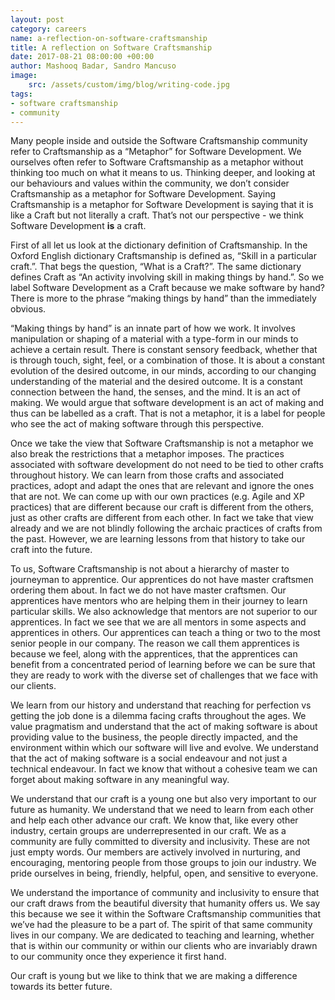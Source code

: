 ```yaml
---
layout: post
category: careers
name: a-reflection-on-software-craftsmanship
title: A reflection on Software Craftsmanship
date: 2017-08-21 08:00:00 +00:00
author: Mashooq Badar, Sandro Mancuso
image:
    src: /assets/custom/img/blog/writing-code.jpg
tags:
- software craftsmanship 
- community 
---
```


Many people inside and outside the Software Craftsmanship community refer to Craftsmanship as a “Metaphor” for Software Development. We ourselves often refer to Software Craftsmanship as a metaphor without thinking too much on what it means to us. Thinking deeper, and looking at our behaviours and values within the community, we don’t consider Craftsmanship as a metaphor for Software Development. Saying Craftsmanship is a metaphor for Software Development is saying that it is like a Craft but not literally a craft. That’s not our perspective - we think Software Development __is__ a craft.

First of all let us look at the dictionary definition of Craftsmanship. In the Oxford English dictionary Craftsmanship is defined as, “Skill in a particular craft.”. That begs the question, “What is a Craft?”. The same dictionary defines Craft as “An activity involving skill in making things by hand.”. So we label Software Development as a Craft because we make software by hand? There is more to the phrase “making things by hand” than the immediately obvious. 

“Making things by hand” is an innate part of how we work. It involves manipulation or shaping of a material with a type-form in our minds to achieve a certain result. There is constant sensory feedback, whether that is through touch, sight, feel, or a combination of those. It is about a constant evolution of the desired outcome, in our minds, according to our changing understanding of the material and the desired outcome. It is a constant connection between the hand, the senses, and the mind. It is an act of making. We would argue that software development is an act of making and thus can be labelled as a craft. That is not a metaphor, it is a label for people who see the act of making software through this perspective.

Once we take the view that Software Craftsmanship is not a metaphor we also break the restrictions that a metaphor imposes. The practices associated with software development do not need to be tied to other crafts throughout history. We can learn from those crafts and associated practices, adopt and adapt the ones that are relevant and ignore the ones that are not. We can come up with our own practices (e.g. Agile and XP practices) that are different because our craft is different from the others, just as other crafts are different from each other. In fact we take that view already and we are not blindly following the archaic practices of crafts from the past. However, we are learning lessons from that history to take our craft into the future.

To us, Software Craftsmanship is not about a hierarchy of master to journeyman to apprentice. Our apprentices do not have master craftsmen ordering them about. In fact we do not have master craftsmen. Our apprentices have mentors who are helping them in their journey to learn particular skills. We also acknowledge that mentors are not superior to our apprentices. In fact we see that we are all mentors in some aspects and apprentices in others. Our apprentices can teach a thing or two to the most senior people in our company. The reason we call them apprentices is because we feel, along with the apprentices, that the apprentices can benefit from a concentrated period of learning before we can be sure that they are ready to work with the diverse set of challenges that we face with our clients.

We learn from our history and understand that reaching for perfection vs getting the job done is a dilemma facing crafts throughout the ages. We value pragmatism and understand that the act of making software is about providing value to the business, the people directly impacted, and the environment within which our software will live and evolve. We understand that the act of making software is a social endeavour and not just a technical endeavour. In fact we know that without a cohesive team we can forget about making software in any meaningful way.

We understand that our craft is a young one but also very important to our future as humanity. We understand that we need to learn from each other and help each other advance our craft. We know that, like every other industry, certain groups are underrepresented in our craft. We as a community are fully committed to diversity and inclusivity. These are not just empty words. Our members are actively involved in nurturing, and encouraging, mentoring people from those groups to join our industry. We pride ourselves in being, friendly, helpful, open, and sensitive to everyone.

We understand the importance of community and inclusivity to ensure that our craft draws from the beautiful diversity that humanity offers us. We say this because we see it within the Software Craftsmanship communities that we’ve had the pleasure to be a part of. The spirit of that same community lives in our company. We are dedicated to teaching and learning, whether that is within our community or within our clients who are invariably drawn to our community once they experience it first hand.

Our craft is young but we like to think that we are making a difference towards its better future.

